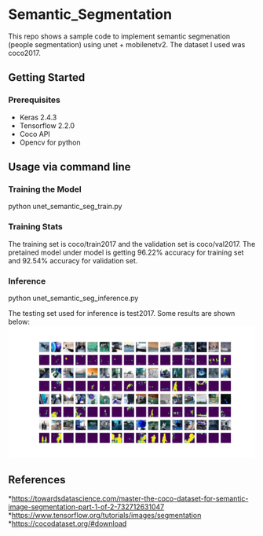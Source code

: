 # Semantic_Segmentation
This repo shows a sample code to implement semantic segmenation (people segmentation) using unet + mobilenetv2.
The dataset I used was coco2017. 


## Getting Started

### Prerequisites
* Keras 2.4.3
* Tensorflow 2.2.0
* Coco API
* Opencv for python


## Usage via command line

### Training the Model 
python unet_semantic_seg_train.py

### Training Stats
The training set is coco/train2017 and the validation set is coco/val2017. The pretained model under model is getting 96.22% accuracy for training set and 92.54% accuracy for validation set. 

### Inference
python unet_semantic_seg_inference.py

The testing set used for inference is test2017. Some results are shown below:  
![](result.png)


## References
*https://towardsdatascience.com/master-the-coco-dataset-for-semantic-image-segmentation-part-1-of-2-732712631047
*https://www.tensorflow.org/tutorials/images/segmentation
*https://cocodataset.org/#download
